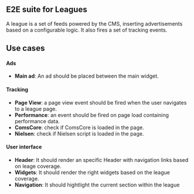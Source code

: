 ## E2E suite for Leagues

A league is a set of feeds powered by the CMS, inserting advertisements based on a configurable logic.
It also fires a set of tracking events.

## Use cases
#### Ads
- **Main ad**: An ad should be placed between the main widget.

#### Tracking
- **Page View**: a page view event should be fired when the user navigates to a league page.
- **Performance**: an event should be fired on page load containing performance data.
- **ComsCore**: check if ComsCore is loaded in the page.
- **Nielsen**: check if Nielsen script is loaded in the page.

#### User interface
- **Header**: It should render an specific Header with navigation links based on leage coverage.
- **Widgets**: It should render the right widgets based on the league coverage.
- **Navigation**: It should hightlight the current section within the league
